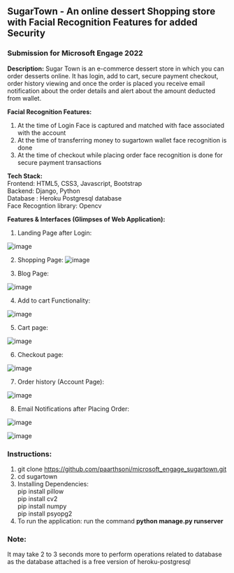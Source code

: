  <b><h2>SugarTown - An online dessert Shopping store with Facial Recognition Features for added Security</h2></b>

<b><h3>Submission for Microsoft Engage 2022</b></h3>

<b>Description:</b> Sugar Town is an e-commerce dessert store in which you can order desserts online. It has login, add to cart, secure payment checkout, order history viewing  and once the order is placed you receive email notification about the order details and alert about the amount deducted from wallet. 

<b>Facial Recognition Features:</b>
1) At the time of Login Face is captured and matched with face associated with the account
2) At the time of transferring money to sugartown wallet face recognition is done
3) At the time of checkout while placing order face recognition is done for secure  payment transactions



<b>Tech Stack:</b><br/>
Frontend: HTML5, CSS3, Javascript, Bootstrap<br />
Backend: Django, Python<br />
Database : Heroku Postgresql database<br />
Face Recogntion library: Opencv<br />


<b>Features & Interfaces (Glimpses of Web Application):</b>

1) Landing Page after Login:

![image](https://user-images.githubusercontent.com/71220869/170699915-85365584-80b7-406f-a390-58243b5b6fd1.png)

2) Shopping Page:
![image](https://user-images.githubusercontent.com/71220869/170700478-36cd5c74-586e-4334-83ff-0149bf572a31.png)

3) Blog Page:

![image](https://user-images.githubusercontent.com/71220869/170700633-c2bdd1de-2862-4a99-8204-996d962205d6.png)

4) Add to cart Functionality:

![image](https://user-images.githubusercontent.com/71220869/170700897-226fd630-238d-4132-92d5-d0f7483d5d4c.png)

5) Cart page:

![image](https://user-images.githubusercontent.com/71220869/170701037-83535a8c-5c5e-4ac6-a21f-c5bd59db72aa.png)

6) Checkout page:

![image](https://user-images.githubusercontent.com/71220869/170701424-5e21fdd0-e42b-47fd-99f8-459422c49166.png)

7) Order history (Account Page):

![image](https://user-images.githubusercontent.com/71220869/170701613-0af58d2d-5d8f-45cd-9bdf-d52fb45b38ff.png)

8) Email Notifications after Placing Order:

![image](https://user-images.githubusercontent.com/71220869/170705543-fc159788-8bae-47bf-8d75-df4c81aeede5.png)


![image](https://user-images.githubusercontent.com/71220869/170705632-8494874f-b26a-4c31-bb87-42277f28c8e3.png)



<b><h3>Instructions:</h3></b>

1) git clone https://github.com/paarthsoni/microsoft_engage_sugartown.git
2) cd sugartown
3) Installing Dependencies:<br />
    pip install pillow <br />
    pip install cv2      
    pip install numpy <br />
    pip install psyopg2 <br />
4) To run the application: run the command <b>python manage.py runserver</b>
        
<h3><b>Note: </h3></b> It may take 2 to 3 seconds more to perform operations related to database as the database attached is a free version of heroku-postgresql



